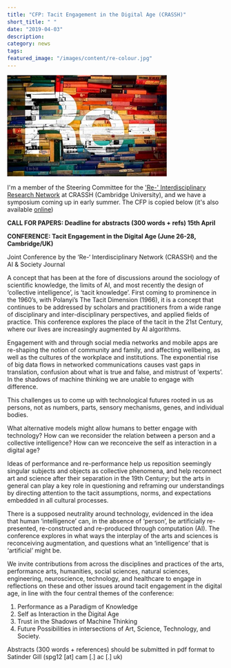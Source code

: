 ```yaml
---
title: "CFP: Tacit Engagement in the Digital Age (CRASSH)"
short_title: " "
date: "2019-04-03"
description:
category: news
tags:
featured_image: "/images/content/re-colour.jpg"
---
```


![](/images/content/re-colour.jpg)

I'm a member of the Steering Committee for the ['Re-' Interdisciplinary Research Network](http://www.crassh.cam.ac.uk/programmes/re-interdisciplinary-network) at CRASSH (Cambridge University), and we have a symposium coming up in early summer. The CFP is copied below (it's also available [online](http://www.crassh.cam.ac.uk/events/28385))


**CALL FOR PAPERS: Deadline for abstracts (300 words + refs) 15th April**

**CONFERENCE: Tacit Engagement in the Digital Age (June 26-28, Cambridge/UK)**

Joint Conference by the ‘Re-‘ Interdisciplinary Network (CRASSH) and the AI & Society Journal

A concept that has been at the fore of discussions around the sociology of scientific knowledge, the limits of AI, and most recently the design of ‘collective intelligence’, is ‘tacit knowledge’. First coming to prominence in the 1960’s, with Polanyi’s The Tacit Dimension (1966), it is a concept that continues to be addressed by scholars and practitioners from a wide range of disciplinary and inter-disciplinary perspectives, and applied fields of practice. This conference explores the place of the tacit in the 21st Century, where our lives are increasingly augmented by AI algorithms.

Engagement with and through social media networks and mobile apps are re-shaping the notion of community and family, and affecting wellbeing, as well as the cultures of the workplace and institutions. The exponential rise of big data flows in networked communications causes vast gaps in translation, confusion about what is true and false, and mistrust of ‘experts’. In the shadows of machine thinking we are unable to engage with difference.

This challenges us to come up with technological futures rooted in us as persons, not as numbers, parts, sensory mechanisms, genes, and individual bodies.

What alternative models might allow humans to better engage with technology? How can we reconsider the relation between a person and a collective intelligence? How can we reconceive the self as interaction in a digital age?

Ideas of performance and re-performance help us reposition seemingly singular subjects and objects as collective phenomena, and help reconnect art and science after their separation in the 19th Century; but the arts in general can play a key role in questioning and reframing our understandings by directing attention to the tacit assumptions, norms, and expectations embedded in all cultural processes.

There is a supposed neutrality around technology, evidenced in the idea that human ‘intelligence’ can, in the absence of ‘person’, be artificially re-presented, re-constructed and re-produced through computation (AI). The conference explores in what ways the interplay of the arts and sciences is reconceiving augmentation, and questions what an ‘intelligence’ that is ‘artificial’ might be.

We invite contributions from across the disciplines and practices of the arts, performance arts, humanities, social sciences, natural sciences, engineering, neuroscience, technology, and healthcare to engage in reflections on these and other issues around tacit engagement in the digital age, in line with the four central themes of the conference:

1.  Performance as a Paradigm of Knowledge
2.  Self as Interaction in the Digital Age
3.  Trust in the Shadows of Machine Thinking
4.  Future Possibilities in intersections of Art, Science, Technology,
and Society.

Abstracts (300 words + references) should be submitted in pdf format to Satinder Gill (spg12 [at] cam [.] ac [.] uk)
